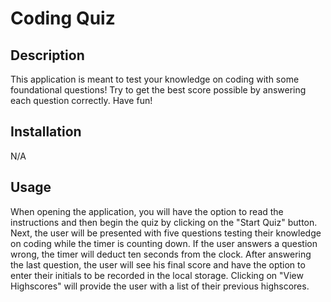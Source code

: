 # Coding Quiz

## Description
This application is meant to test your knowledge on coding with some foundational questions! Try to get the best score possible by answering each question correctly. Have fun!

## Installation
N/A

## Usage
When opening the application, you will have the option to read the instructions and then begin the quiz by clicking on the "Start Quiz" button. Next, the user will be presented with five questions testing their knowledge on coding while the timer is counting down. If the user answers a question wrong, the timer will deduct ten seconds from the clock. After answering the last question, the user will see his final score and have the option to enter their initials to be recorded in the local storage. Clicking on "View Highscores" will provide the user with a list of their previous highscores.

